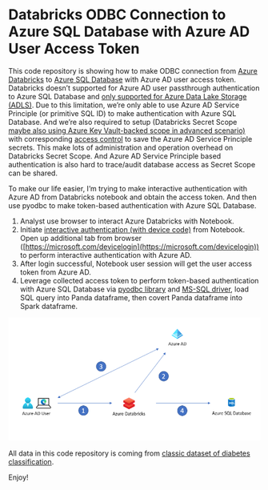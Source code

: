 # Databricks ODBC Connection to Azure SQL Database with Azure AD User Access Token

This code repository is showing how to make ODBC connection from [Azure Databricks](https://docs.microsoft.com/en-us/azure/databricks/scenarios/what-is-azure-databricks) to [Azure SQL Database](https://docs.microsoft.com/en-in/azure/azure-sql/database/sql-database-paas-overview) with Azure AD user access token. Databricks doesn’t supported for Azure AD user passthrough authentication to Azure SQL Database and [only supported for Azure Data Lake Storage (ADLS)](https://docs.microsoft.com/en-us/azure/databricks/security/credential-passthrough/adls-passthrough).  Due to this limitation, we’re only able to use Azure AD Service Principle (or primitive SQL ID) to make authentication with Azure SQL Database. And we’re also required to setup (Databricks Secret Scope [maybe also using Azure Key Vault-backed scope in advanced scenario)](https://docs.microsoft.com/en-us/azure/databricks/security/secrets/secret-scopes) with corresponding [access control](https://docs.microsoft.com/en-us/azure/databricks/security/access-control/secret-acl) to save the Azure AD Service Principle secrets. This make lots of administration and operation overhead on Databricks Secret Scope. And Azure AD Service Principle based authentication is also hard to trace/audit database access as Secret Scope can be shared.

To make our life easier, I’m trying to make interactive authentication with Azure AD from Databricks notebook and obtain the access token. And then use pyodbc to make token-based authentication with Azure SQL Database.

1.	Analyst use browser to interact Azure Databricks with Notebook.
2.	Initiate [interactive authentication (with device code)](https://docs.microsoft.com/en-us/samples/azure-samples/data-lake-analytics-python-auth-options/authenticating-your-python-application-against-azure-active-directory/) from Notebook. Open up additional tab from browser ([https://microsoft.com/devicelogin](https://microsoft.com/devicelogin)) to perform interactive authentication with Azure AD.
3.	After login successful, Notebook user session will get the user access token from Azure AD.
4.	Leverage collected access token to perform token-based authentication with Azure SQL Database via [pyodbc library](https://pypi.org/project/pyodbc/) and [MS-SQL driver](https://www.microsoft.com/en-us/download/details.aspx?id=56567), load SQL query into Panda dataframe, then covert Panda dataframe into Spark dataframe.

![diagram1](https://github.com/easonlai/Databricks_ODBC_Connection_to_Azure_SQL_DB_with_Azure_AD_User_Access_Token/blob/main/git-images/diagram1.PNG)

All data in this code repository is coming from [classic dataset of diabetes classification](https://raw.githubusercontent.com/jbrownlee/Datasets/master/pima-indians-diabetes.data.csv).

Enjoy!